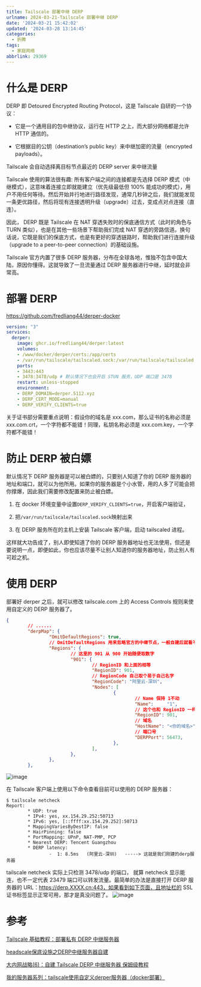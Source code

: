 ```yaml
---
title: Tailscale 部署中继 DERP
urlname: 2024-03-21-Tailscale 部署中继 DERP
date: '2024-03-21 15:42:02'
updated: '2024-03-28 13:14:45'
categories:
  - 折腾
tags:
  - 家庭网络
abbrlink: 29369
---
```

# 什么是 DERP
DERP 即 Detoured Encrypted Routing Protocol，这是 Tailscale 自研的一个协议：
- 它是一个通用目的包中继协议，运行在 HTTP 之上，而大部分网络都是允许 HTTP 通信的。

- 它根据目的公钥（destination’s public key）来中继加密的流量（encrypted payloads）。

Tailscale 会自动选择离目标节点最近的 DERP server 来中继流量

Tailscale 使用的算法很有趣: 所有客户端之间的连接都是先选择 DERP 模式（中继模式），这意味着连接立即就能建立（优先级最低但 100% 能成功的模式），用户不用任何等待。然后开始并行地进行路径发现，通常几秒钟之后，我们就能发现一条更优路径，然后将现有连接透明升级（upgrade）过去，变成点对点连接（直连）。

因此， DERP 既是 Tailscale 在 NAT 穿透失败时的保底通信方式（此时的角色与 TURN 类似），也是在其他一些场景下帮助我们完成 NAT 穿透的旁路信道。换句话说，它既是我们的保底方式，也是有更好的穿透链路时，帮助我们进行连接升级（upgrade to a peer-to-peer connection）的基础设施。

Tailscale 官方内置了很多 DERP 服务器，分布在全球各地，惟独不包含中国大陆，原因你懂得。这就导致了一旦流量通过 DERP 服务器进行中继，延时就会非常高。
# 部署 DERP
https://github.com/fredliang44/derper-docker
```yaml
version: "3"
services:
  derper:
    image: ghcr.io/fredliang44/derper:latest
    volumes:
    - /www/docker/derper/certs:/app/certs
    - /var/run/tailscale/tailscaled.sock:/var/run/tailscale/tailscaled.sock # sock映射出来给客户端验证
    ports:
    - 3443:443 
    - 3478:3478/udp # 默认情况下也会开启 STUN 服务，UDP 端口是 3478
    restart: unless-stopped
    environment:
    - DERP_DOMAIN=derper.5112.xyz
    - DERP_CERT_MODE=manual
    - DERP_VERIFY_CLIENTS=true
```
关于证书部分需要重点说明：假设你的域名是 xxx.com，那么证书的名称必须是 xxx.com.crt，一个字符都不能错！同理，私钥名称必须是 xxx.com.key，一个字符都不能错！
# 防止 DERP 被白嫖
默认情况下 DERP 服务器是可以被白嫖的，只要别人知道了你的 DERP 服务器的地址和端口，就可以为他所用。如果你的服务器是个小水管，用的人多了可能会把你撑爆，因此我们需要修改配置来防止被白嫖。
1. 在 docker 环境变量中设置`DERP_VERIFY_CLIENTS=true`，开启客户端验证，

1. 把`/var/run/tailscale/tailscaled.sock`映射出来

1. 在 DERP 服务所在的主机上安装 Tailscale 客户端，启动 tailscaled 进程。

这样就大功告成了，别人即使知道了你的 DERP 服务器地址也无法使用，但还是要说明一点，即便如此，你也应该尽量不让别人知道你的服务器地址，防止别人有可趁之机。
# 使用 DERP
部署好 derper 之后，就可以修改 tailscale.com 上的 Access Controls 规则来使用自定义的 DERP 服务器了。
```json
{
        // ......
        "derpMap": {
                "OmitDefaultRegions": true,
                // OmitDefaultRegions 用来忽略官方的中继节点，一般自建后就看不上官方小水管了
                "Regions": {
                        // 这里的 901 从 900 开始随便取数字
                        "901": {
                                // RegionID 和上面的相等
                                "RegionID": 901,
                                // RegionCode 自己取个易于自己名字
                                "RegionCode": "阿里云-深圳",
                                "Nodes": [
                                        {
                                                // Name 保持 1不动
                                                "Name":     "1",
                                                // 这个也和 RegionID 一样
                                                "RegionID": 901,
                                                // 域名
                                                "HostName": "<你的域名>",
                                                // 端口号
                                                "DERPPort": 56473,
                                        },
                                ],
                        },
                },
        },
```
![image](https://cdn.cnzw.top/blog/FAQ3bvGqaoiG19x20ZBcqdZAnMh.png)


在 Tailscale 客户端上使用以下命令查看目前可以使用的 DERP 服务器：
```plaintext
$ tailscale netcheck
Report:
        * UDP: true
        * IPv4: yes, xx.154.29.252:50713
        * IPv6: yes, [::ffff:xx.154.29.252]:50713
        * MappingVariesByDestIP: false
        * HairPinning: false
        * PortMapping: UPnP, NAT-PMP, PCP
        * Nearest DERP: Tencent Guangzhou
        * DERP latency:
                -  1: 8.5ms   (阿里云-深圳)   -----> 这就是我们刚建的derp服务器
```
tailscale netcheck 实际上只检测 3478/udp 的端口， 就算 netcheck 显示能连，也不一定代表 23479 端口可以转发流量。最简单的办法是直接打开 DERP 服务器的 URL：https://derp.XXXX.cn:443，如果看到如下页面，且地址栏的 SSL 证书标签显示正常可用，那才是真没问题了。
![image](https://cdn.cnzw.top/blog/HWQxb2q9lo4BZmxpJRDc9mXcnWd.png)
# 参考
[Tailscale 基础教程：部署私有 DERP 中继服务器](https://icloudnative.io/posts/custom-derp-servers/)

[headscale保底设施之DERP中继服务器自建](https://junyao.tech/posts/18297f50.html)

[大内网战略(6)：自建 Tailscale DERP 中继服务器 保姆级教程](https://zhuanlan.zhihu.com/p/638910565)

[我的服务器系列：tailscale使用自定义derper服务器（docker部署）](https://linshen.netlify.app/tailscale-derper-docker/)
